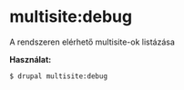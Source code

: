 # multisite:debug
A rendszeren elérhető multisite-ok listázása

**Használat:**
```
$ drupal multisite:debug
```
